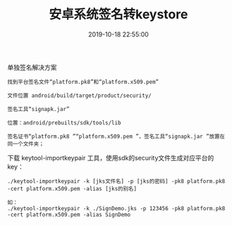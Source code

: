 ﻿---
title: 安卓系统签名转keystore
date: 2019-10-18 22:55:00
categories: 
- Android
- 系统源码
tag: 
- Android
- 系统源码
---
 单独签名解决方案


```
找到平台签名文件“platform.pk8”和“platform.x509.pem”

文件位置 android/build/target/product/security/
```




```
签名工具“signapk.jar”

位置：android/prebuilts/sdk/tools/lib
```




```
签名证书“platform.pk8 ”“platform.x509.pem ”，签名工具“signapk.jar ”放置在同一个文件夹；
```

 下载 keytool-importkeypair 工具，使用sdk的security文件生成对应平台的key：


```
./keytool-importkeypair -k [jks文件名] -p [jks的密码] -pk8 platform.pk8 -cert platform.x509.pem -alias [jks的别名]

如：
./keytool-importkeypair -k ./SignDemo.jks -p 123456 -pk8 platform.pk8 -cert platform.x509.pem -alias SignDemo
```
